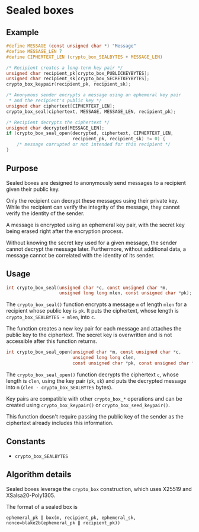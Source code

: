 # Sealed boxes

## Example

```c
#define MESSAGE (const unsigned char *) "Message"
#define MESSAGE_LEN 7
#define CIPHERTEXT_LEN (crypto_box_SEALBYTES + MESSAGE_LEN)

/* Recipient creates a long-term key pair */
unsigned char recipient_pk[crypto_box_PUBLICKEYBYTES];
unsigned char recipient_sk[crypto_box_SECRETKEYBYTES];
crypto_box_keypair(recipient_pk, recipient_sk);

/* Anonymous sender encrypts a message using an ephemeral key pair
 * and the recipient's public key */
unsigned char ciphertext[CIPHERTEXT_LEN];
crypto_box_seal(ciphertext, MESSAGE, MESSAGE_LEN, recipient_pk);

/* Recipient decrypts the ciphertext */
unsigned char decrypted[MESSAGE_LEN];
if (crypto_box_seal_open(decrypted, ciphertext, CIPHERTEXT_LEN,
                         recipient_pk, recipient_sk) != 0) {
    /* message corrupted or not intended for this recipient */
}
```

## Purpose

Sealed boxes are designed to anonymously send messages to a recipient given their
public key.

Only the recipient can decrypt these messages using their private key. While the
recipient can verify the integrity of the message, they cannot verify the identity
of the sender.

A message is encrypted using an ephemeral key pair, with the secret key being
erased right after the encryption process.

Without knowing the secret key used for a given message, the sender cannot
decrypt the message later. Furthermore, without additional data, a message cannot be
correlated with the identity of its sender.

## Usage

```c
int crypto_box_seal(unsigned char *c, const unsigned char *m,
                    unsigned long long mlen, const unsigned char *pk);
```

The `crypto_box_seal()` function encrypts a message `m` of length `mlen` for a
recipient whose public key is `pk`. It puts the ciphertext, whose length is
`crypto_box_SEALBYTES + mlen`, into `c`.

The function creates a new key pair for each message and attaches the public
key to the ciphertext. The secret key is overwritten and is not accessible after
this function returns.

```c
int crypto_box_seal_open(unsigned char *m, const unsigned char *c,
                         unsigned long long clen,
                         const unsigned char *pk, const unsigned char *sk);
```

The `crypto_box_seal_open()` function decrypts the ciphertext `c`, whose length
is `clen`, using the key pair (`pk`, `sk`) and puts the decrypted message into
`m` (`clen - crypto_box_SEALBYTES` bytes).

Key pairs are compatible with other `crypto_box_*` operations and can be created
using `crypto_box_keypair()` or `crypto_box_seed_keypair()`.

This function doesn't require passing the public key of the sender as the
ciphertext already includes this information.

## Constants

* `crypto_box_SEALBYTES`

## Algorithm details

Sealed boxes leverage the `crypto_box` construction, which uses X25519 and XSalsa20-Poly1305.

The format of a sealed box is

```text
ephemeral_pk ‖ box(m, recipient_pk, ephemeral_sk, nonce=blake2b(ephemeral_pk ‖ recipient_pk))
```
